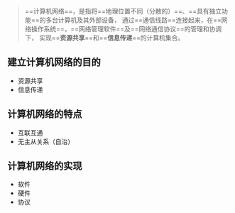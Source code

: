 > ==计算机网络==，是指将==地理位置不同（分散的）==、==具有独立功能==的多台计算机及其外部设备，
> 通过==通信线路==连接起来，在==网络操作系统==，==网络管理软件==及==网络通信协议==的管理和协调下，
> 实现==**资源共享**==和==**信息传递**==的计算机集合。

## 建立计算机网络的目的

- 资源共享
- 信息传递

## 计算机网络的特点

- 互联互通
- 无主从关系（自治）

## 计算机网络的实现

- 软件
- 硬件
- 协议



